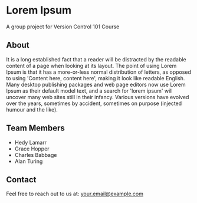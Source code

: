 Lorem Ipsum
===========

A group project for Version Control 101 Course

## About

It is a long established fact that a reader will be distracted by the readable content of a page when looking at its layout. The point of using Lorem Ipsum is that it has a more-or-less normal distribution of letters, as opposed to using 'Content here, content here', making it look like readable English. Many desktop publishing packages and web page editors now use Lorem Ipsum as their default model text, and a search for 'lorem ipsum' will uncover many web sites still in their infancy. Various versions have evolved over the years, sometimes by accident, sometimes on purpose (injected humour and the like).

## Team Members

*   Hedy Lamarr
*   Grace Hopper
*   Charles Babbage
*   Alan Turing

## Contact

Feel free to reach out to us at: [your.email@example.com](mailto:your.email@example.com)
